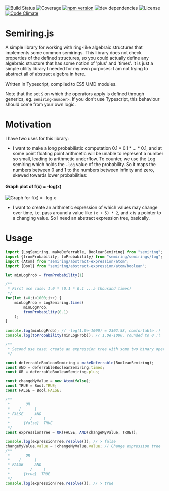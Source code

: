 ![Build Status](https://travis-ci.org/digitalheir/semiring-js.svg?branch=master)
![Coverage](https://img.shields.io/coveralls/digitalheir/semiring-js.svg)
[![npm version](https://badge.fury.io/js/semiring.svg)](https://badge.fury.io/js/semiring)
![dev dependencies](https://img.shields.io/david/dev/digitalheir/bibliography-js.svg)
![License](https://img.shields.io/npm/l/semiring.svg)
[![Code Climate](https://codeclimate.com/github/digitalheir/semiring-js/badges/gpa.svg)](https://codeclimate.com/github/digitalheir/bibliography-js)


# Semiring.js

A simple library for working with ring-like algebraic structures that implements some common semirings. This library does not check properties of the defined structures, so you could actually define any algebraic structure that has some notion of 'plus' and 'times'. It is just a simple utility library I needed for my own purposes: I am not trying to abstract all of abstract algebra in here.

Written in Typescript, compiled to ES5 UMD modules.

Note that the set `S` on which the operators apply is defined through generics, eg. `Semiring<number>`. If you don't use Typescript, this behaviour should come from your own logic.

# Motivation
I have two uses for this library:

* I want to make a long probabilistic computation 0.1 * 0.1 * ... * 0.1, and at some point floating point arithmetic will be unable to represent a number so small, leading to arithmetic underflow. To counter, we use the Log semiring which holds the `-log` value of the probability. So it maps the numbers between 0 and 1 to the numbers between infinity and zero, skewed towards lower probabilities:
#### Graph plot of f(x) = -log(x)
![Graph for f(x) = -log x](https://leibniz.cloudant.com/assets/_design/ddoc/graph%20for%20-log%20x.PNG)

* I want to create an arithmetic expression of which values may change over time, i.e. pass around a value like `(x + 5) * 2`, and `x` is a pointer to a changing value. So I need an abstract expression tree, basically.

# Usage
````js
import {LogSemiring, makeDeferrable, BooleanSemiring} from "semiring";
import {fromProbability, toProbability} from "semiring/semirings/log";
import {Atom} from "semiring/abstract-expression/atom";
import {Bool} from "semiring/abstract-expression/atom/boolean";

let minLogProb = fromProbability(1)

/**
 * First use case: 1.0 * (0.1 * 0.1 ...a thousand times)
 */
for(let i=0;i<1000;i++) {
    minLogProb = LogSemiring.times(
        minLogProb,
        fromProbability(0.1)
    );
}

console.log(minLogProb); // -log(1.0e-1000) = 2302.58, comfortable :)
console.log(toProbability(minLogProb)); // 1.0e-1000, rounded to 0 :(

/**
 * Second use case: create an expression tree with some two binary operators
 */

const deferrableBooleanSemiring = makeDeferrable(BooleanSemiring);
const AND = deferrableBooleanSemiring.times;
const OR = deferrableBooleanSemiring.plus;

const changeMyValue = new Atom(false);
const TRUE = Bool.TRUE;
const FALSE = Bool.FALSE;

/**
 *       OR
 *    /      \
 * FALSE     AND
 *         /     \
 *      {false}  TRUE
 */
const expressionTree = OR(FALSE, AND(changeMyValue, TRUE));

console.log(expressionTree.resolve()); // > false
changeMyValue.value = !changeMyValue.value; // Change expression tree
/**
 *       OR
 *    /      \
 * FALSE     AND
 *         /     \
 *      {true}  TRUE
 */
console.log(expressionTree.resolve()); // > true

````
